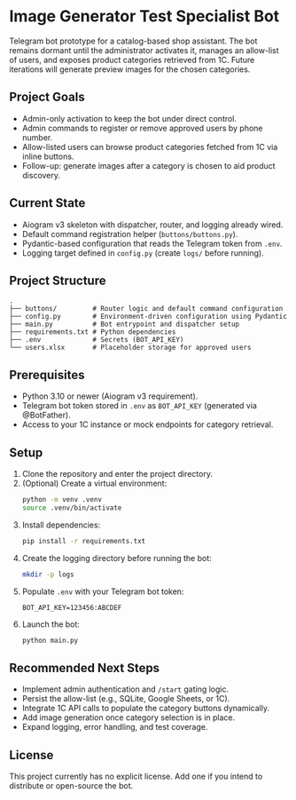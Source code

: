 # Image Generator Test Specialist Bot

Telegram bot prototype for a catalog-based shop assistant. The bot remains dormant until the administrator activates it, manages an allow-list of users, and exposes product categories retrieved from 1C. Future iterations will generate preview images for the chosen categories.

## Project Goals
- Admin-only activation to keep the bot under direct control.
- Admin commands to register or remove approved users by phone number.
- Allow-listed users can browse product categories fetched from 1C via inline buttons.
- Follow-up: generate images after a category is chosen to aid product discovery.

## Current State
- Aiogram v3 skeleton with dispatcher, router, and logging already wired.
- Default command registration helper (`buttons/buttons.py`).
- Pydantic-based configuration that reads the Telegram token from `.env`.
- Logging target defined in `config.py` (create `logs/` before running).

## Project Structure
```
.
├── buttons/         # Router logic and default command configuration
├── config.py        # Environment-driven configuration using Pydantic
├── main.py          # Bot entrypoint and dispatcher setup
├── requirements.txt # Python dependencies
├── .env             # Secrets (BOT_API_KEY)
└── users.xlsx       # Placeholder storage for approved users
```

## Prerequisites
- Python 3.10 or newer (Aiogram v3 requirement).
- Telegram bot token stored in `.env` as `BOT_API_KEY` (generated via @BotFather).
- Access to your 1C instance or mock endpoints for category retrieval.

## Setup
1. Clone the repository and enter the project directory.
2. (Optional) Create a virtual environment:
   ```bash
   python -m venv .venv
   source .venv/bin/activate
   ```
3. Install dependencies:
   ```bash
   pip install -r requirements.txt
   ```
4. Create the logging directory before running the bot:
   ```bash
   mkdir -p logs
   ```
5. Populate `.env` with your Telegram bot token:
   ```env
   BOT_API_KEY=123456:ABCDEF
   ```
6. Launch the bot:
   ```bash
   python main.py
   ```

## Recommended Next Steps
- Implement admin authentication and `/start` gating logic.
- Persist the allow-list (e.g., SQLite, Google Sheets, or 1C).
- Integrate 1C API calls to populate the category buttons dynamically.
- Add image generation once category selection is in place.
- Expand logging, error handling, and test coverage.

## License
This project currently has no explicit license. Add one if you intend to distribute or open-source the bot.
